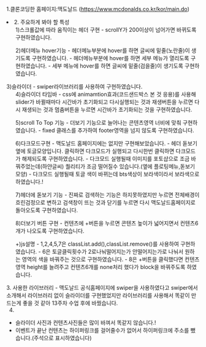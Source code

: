 1.클론코딩한 홈페이지:맥도날드 (https://www.mcdonalds.co.kr/kor/main.do)

<li>
2. 주요하게 봐야 할 특성
  <ul>
  1)스크롤값에 따라 움직이는 헤더 구현 
  - scrollY가 200이상이 넘어가면 바뀌도록 구현하였습니다.
  </ul>
  <ul>
  2)헤더메뉴 hover기능
  - 헤더메뉴부분에 hover를 하면 글씨에 밑줄(노란줄)이 생기도록 구현하였습니다.
  - 헤더메뉴부분에 hover를 하면 세부 메뉴가 열리도록 구현하였습니다.
  - 세부 메뉴에 hover를 하면 글씨에 밑줄(검을줄)이 생기도록 구현하였습니다.
  </ul>
  </ul>
  3)슬라이더
  - swiper라이브러리를 사용하여 구현하였습니다.
  </ul>
  <ul>
  4)슬라이더 타임바
  - css에 animamtion효과(코드샌드박스 본 것 응용)를 사용해 slider가 바뀔때마다 시간바가 초기화되고 다시실행되는 것과
  재생버튼을 누르면 다시 재생되는 것과 멈춤버튼을 누르면 시간바가 초기화되는 것을 구현하였습니다.
  </ul>
  <ul>
  5)scroll To Top 기능 
  - 더보기 기능으로 늘어나는 콘텐츠영역 너비에 맞춰 구현하였습니다.
  - fixed 클래스를 추가하여 footer영역을 넘지 않도록 구현하였습니다.
  </ul>
  <ul>
  6)다크모드구현  
  - 맥도날드 홈페이지에는 없지만 구현해보았습니다.
  - 헤더 돋보기옆에 토글모양입니다. 클릭하면 다크모드가 실행되고 다시한번 클릭하면 다크모드가 해제되도록 구현하였습니다.
  - 다크모드 실행될때 이미지를 포토샵으로 조금 바꿔주었는데(하얀글씨) 퀄리티가 조금 떨어질수 있습니다.(옆에 플로팅메뉴,돋보기모양)
  - 다크모드 실행될때 토글 색이 바뀌는데 bts색상이 보라색이라서 보라색으로 하였습니다.!
  </ul>
  <ul>
  7)헤더에 돋보기 기능
  - 진짜로 검색하는 기능은 하지못하였지만 누르면 전체배경이 흐린검정으로 변하고 검색창이 뜨는 것과 닫기를 누르면 다시 맥도날드홈페이지로 돌아오도록 구현하였습니다.
  </ul>
  <ul>
  8)더보기 버튼 구현
  - 컨텐츠에 +버튼을 누르면 콘텐츠 높이가 넓어지면서 컨텐츠6개가 나오도록 구현하였습니다.
  </ul>
  <ul>
  +)js설명
  - 1,2,4,5,7은 classList.add(),classList.remove()를 사용하여 구현하였습니다.
  - 6은 토글클릭횟수가 2로나눠떨어지는가 안떨어지는가로 나눠서 원하는 영역의 색을 바꿔주는 것으로 구현하였습니다.
  - 8은 +버튼을 클릭했다면 컨텐츠 영역 height를 늘려주고 컨텐츠6개를 none처리 했다가 block을 바꿔주도록 하였습니다.
  </ul>
3. 사용한 라이브러리
- 맥도날드 공식홈페이지에 swiper을 사용하였다고 swiper에서 소개해서 라이브러리 없이 슬라이더를 구현했었지만
라이브러리를 사용해서 똑같이 만드는게 좋을 것 같아 13주차 수업 후에 바꿨습니다.

4. 
- 슬라이더 사진과 컨텐츠사진들은 많이 바껴서 똑같지 않습니다.! 
- 이벤트가 끝난 컨텐츠는 하이퍼링크를 걸어줄수가 없어서 하이퍼링크에 주소를 뺐습니다.(주석으로 표시하였습니다)
